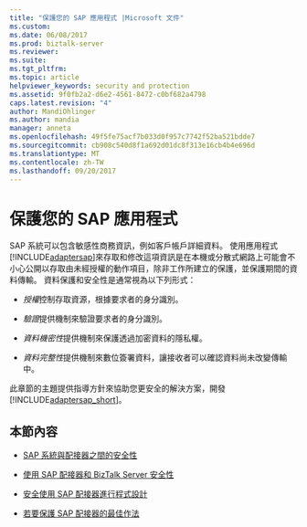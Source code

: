 ```yaml
---
title: "保護您的 SAP 應用程式 |Microsoft 文件"
ms.custom: 
ms.date: 06/08/2017
ms.prod: biztalk-server
ms.reviewer: 
ms.suite: 
ms.tgt_pltfrm: 
ms.topic: article
helpviewer_keywords: security and protection
ms.assetid: 9f0fb2a2-d6e2-4561-8472-c0bf682a4798
caps.latest.revision: "4"
author: MandiOhlinger
ms.author: mandia
manager: anneta
ms.openlocfilehash: 49f5fe75acf7b033d0f957c7742f52ba521bdde7
ms.sourcegitcommit: cb908c540d8f1a692d01dc8f313e16cb4b4e696d
ms.translationtype: MT
ms.contentlocale: zh-TW
ms.lasthandoff: 09/20/2017
---
```

# <a name="secure-your-sap-applications"></a>保護您的 SAP 應用程式
SAP 系統可以包含敏感性商務資訊，例如客戶帳戶詳細資料。 使用應用程式[!INCLUDE[adaptersap](../../includes/adaptersap-md.md)]來存取和修改這項資訊是在本機或分散式網路上可能會不小心公開以存取由未經授權的動作項目，除非工作所建立的保護，並保護期間的資料傳輸。 資料保護和安全性是通常視為以下列形式：  
  
-   *授權*控制存取資源，根據要求者的身分識別。  
  
-   *驗證*提供機制來驗證要求者的身分識別。  
  
-   *資料機密性*提供機制來保護透過加密資料的隱私權。  
  
-   *資料完整性*提供機制來數位簽署資料，讓接收者可以確認資料尚未改變傳輸中。  
  
 此章節的主題提供指導方針來協助您更安全的解決方案，開發[!INCLUDE[adaptersap_short](../../includes/adaptersap-short-md.md)]。  
  
## <a name="in-this-section"></a>本節內容  
  
-   [SAP 系統與配接器之間的安全性](../../adapters-and-accelerators/adapter-sap/security-between-the-sap-system-and-the-adapter.md)
  
-   [使用 SAP 配接器和 BizTalk Server 安全性](../../adapters-and-accelerators/adapter-sap/security-with-the-sap-adapter-and-biztalk-server.md)
  
-   [安全使用 SAP 配接器進行程式設計](../../adapters-and-accelerators/adapter-sap/secure-programming-with-the-sap-adapter.md)
  
-   [若要保護 SAP 配接器的最佳作法](../../adapters-and-accelerators/adapter-sap/best-practices-to-secure-the-sap-adapter.md)